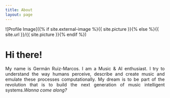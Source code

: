 ```yaml
---
title: About
layout: page
---
```

![Profile Image]({% if site.external-image %}{{ site.picture }}{% else %}{{ site.url }}/{{ site.picture }}{% endif %})

<h1>Hi there!</h1>

<p style='text-align: justify;'>My name is Germán Ruiz-Marcos. I am a Music & AI enthusiast. I try to understand the way humans perceive, describe and create music and emulate these processes computationally. My dream is to be part of the revolution that is to build the next generation of music intelligent systems.<em>Wanna come along?</em></p>
